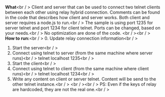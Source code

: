 <b>What</b><br / >
Client and server that can be used to connect two telnet clients between each other using relay hybrid connection. Comments can be found in the code that describes how client and server works. Both client and server requires a node.js to run.<br / >
The sample is using port 1235 for server telnet and port 1234 for client telnet. Ports can be changed, based on your needs.<br / >
No optimization are done of the code. <br / ><br / >
<b>How to run:</b><br / >
0. Update relay connection information<br / >
1. Start the server<br / >
2. Connect using telnet to server (from the same machine where server runs)<br / >
    telnet localhost 1235<br / >
3. Start the client<br / >
4. Connect using telnet to client (from the same machine where client runs)<br / >
    telnet localhost 1234<br / >
5. Write any content on client or server telnet. Content will be send to the other telnet instance.<br / >
<br / ><br / >
PS: Even if the keys of relay are hardcoded, they are not the real one.<br / >
